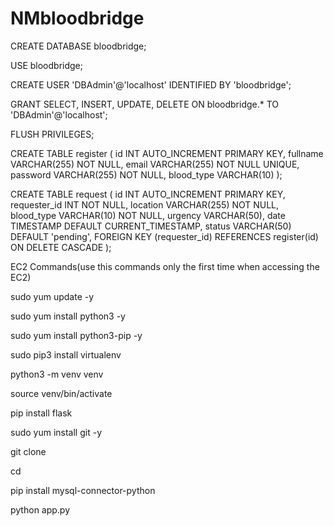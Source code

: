 # NMbloodbridge

CREATE DATABASE bloodbridge;

USE bloodbridge;

CREATE USER 'DBAdmin'@'localhost' IDENTIFIED BY 'bloodbridge';

GRANT SELECT, INSERT, UPDATE, DELETE ON bloodbridge.* TO 'DBAdmin'@'localhost';

FLUSH PRIVILEGES;

CREATE TABLE register ( id INT AUTO_INCREMENT PRIMARY KEY, fullname VARCHAR(255) NOT NULL, email VARCHAR(255) NOT NULL UNIQUE, password VARCHAR(255) NOT NULL, blood_type VARCHAR(10) );

CREATE TABLE request ( id INT AUTO_INCREMENT PRIMARY KEY, requester_id INT NOT NULL, location VARCHAR(255) NOT NULL, blood_type VARCHAR(10) NOT NULL, urgency VARCHAR(50), date TIMESTAMP DEFAULT CURRENT_TIMESTAMP, status VARCHAR(50) DEFAULT 'pending', FOREIGN KEY (requester_id) REFERENCES register(id) ON DELETE CASCADE );

EC2 Commands(use this commands only the first time when accessing the EC2)

sudo yum update -y

sudo yum install python3 -y

sudo yum install python3-pip -y

sudo pip3 install virtualenv

python3 -m venv venv

source venv/bin/activate

pip install flask

sudo yum install git -y

git clone

cd

pip install mysql-connector-python

python app.py

